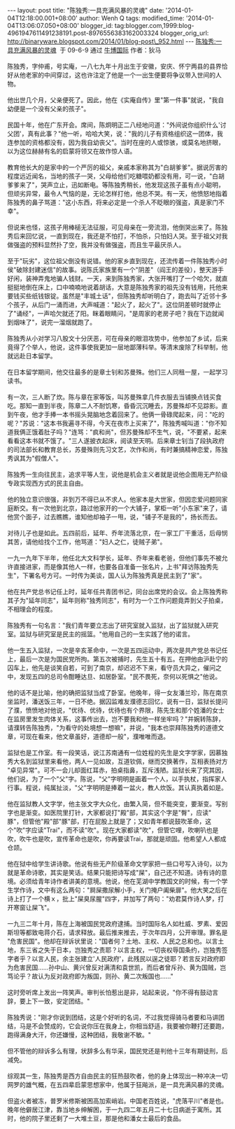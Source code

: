 --- layout: post title: "陈独秀:一具充满风暴的灵魂" date:
'2014-01-04T12:18:00.001+08:00' author: Wenh Q tags: modified\_time:
'2014-01-04T13:06:07.050+08:00' blogger\_id:
tag:blogger.com,1999:blog-4961947611491238191.post-8976556383162003324
blogger\_orig\_url:
http://binaryware.blogspot.com/2014/01/blog-post\_952.html ---
[陈独秀:一具充满风暴的灵魂](http://www.bullogger.com/blogs/dima/archives/299588.aspx)  于
09-6-9 通过 [牛博国际](http://www.bullogger.com/) 作者：狄马\
\
陈独秀，字仲甫，号实庵，一八七九年十月出生于安徽，安庆、怀宁两县的县界恰好从他老家的中间穿过，这也许注定了他是一个一出生便要将争议带入世间的人物。\
\
他出世几个月，父亲便死了。因此，他在《实庵自传》里"第一件事"就说，"我自幼便是一个没有父亲的孩子"。\
\
民国十年，他在广东开会。席间，陈炯明正二八经地问道："外间说你组织什么'讨父团'，真有此事？"他一听，哈哈大笑，说："我的儿子有资格组织这一团体，我连参加的资格都没有，因为我自幼丧父"。当时在座的人或惊骇，或莫名地挤眼，以为这位赫赫有名的启蒙将领又在故作惊人语。\
\
教育他长大的是家中的一个严厉的祖父，亲戚本家称其为"白胡爹爹"。据说厉害的程度远近闻名，当地的孩子一哭，父母给他们吃糖喂奶都没有用，可一说，"白胡爹爹来了"，哭声立止，迅如断电。等陈独秀稍长，他发现这孩子虽有点小聪明，但顽劣异常，最令人气恼的是，无论怎样打他，他总不哭。有一天，他愤怒地指着陈独秀的鼻子骂道："这小东西，将来必定是一个杀人不眨眼的强盗，真是家门不幸"。\
\
但说来也怪，这孩子用棒槌无法征服，可见母亲在一旁流泪，他倒哭出来了。陈独秀后来回忆说，一直到现在，我还是不怕打，不怕杀，只怕妇人哭。至于祖父对我做强盗的预料显然扑了空，我并没有做强盗，而且生平最厌杀人。\
\
至于"玩劣"，这位祖父倒没有说错。他的家乡直到现在，还流传着一件陈独秀小时侯"破除封建迷信"的故事。说陈氏家族里有一个"阴差"（阎王的差役），整天游手好闲，装神弄鬼地骗人钱财。一天，来到陈独秀家，大张开嘴打了一个哈欠，就直挺挺地倒在床上，口中喃喃地说着胡话，大意是陈独秀家的祖先没有钱用，托他来要钱买些纸钱银锭。虽然是"丰城土话"，但陈独秀却听明白了，跑去叫了近邻十多个孩子，从后门一涌而进，大声喊道："起火了，起火了"。这位阴差顿时就停止了"诵经"，一声哈欠就还了阳。眯着眼睛问，"是周家的老房子吧？我在下边就闻到烟味了"，说完一溜烟就跑了。\
\
陈独秀从小对学习八股文十分厌恶，可在母亲的眼泪攻势中，他参加了乡试，后来竟得了个举人，他说，这件事使我更加一层地鄙薄科举。等清末废除了科举制，他就远赴日本留学。\
\
在日本留学期间，他交往最多的是章士钊和苏曼殊。他们三人同租一屋，一起学习读书。\
\
有一次，三人断了炊。陈与章在家等饭，叫苏曼殊拿几件衣服去当铺换点钱买食吃。那知一直到半夜，陈章二人不耐饥寒，昏昏沉沉睡去，苏曼殊却不见踪影。直到午夜，他才手捧一本书摇头晃脑地念着回来了。他俩一骨碌爬起来，问："吃的呢？"苏说："这本书我遍寻不得，今天在夜市上买来了"，陈独秀喊叫道："你不知道我俩正饿着肚子吗？"连骂："疯和尚"，但苏曼殊却不生气，说，"不要紧，起来看看这本书就不饿了。"三人遂披衣起床，阅读至天明。后来章士钊当了段执政府的司法部长和教育总长，苏曼殊则先习文艺，次作和尚，有时兼搞精神恋爱，陈独秀讽其为"假僧人"。\
\
陈独秀一生向往民主，追求平等人生，说他是机会主义者就是说他企图用无产阶级专政实现西方式的民主自由。\
\
他的独立意识很强，非到万不得已从不求人。他家本是大世家，但因恋爱问题同家庭断交。有一次他到北京，路过他家开的一个大铺子，掌柜一听"小东家"来了，请他赏个面子，过去瞧瞧，谁知他却袖子一甩，说，"铺子不是我的"，扬长而去。\
\
对待儿子也是如此。五四前后，延年、乔年流落北京，在一家工厂干重活，后母悯其苦，请他给找个工作，他骂道："妇人之仁，徒贼子弟"。\
\
一九一九年下半年，他任北大文科学长，延年、乔年来看老爸，但他们事先不被允许直接进家，而是像其他人一样，也要各自准备一张名片，上书"拜访陈独秀先生"，下署名号方可。一时传为美谈，国人认为陈独秀真是民主到了"家"。\
\
他在共产党总书记任上时，延年任共青团书记，同台出席党的会议。会上陈独秀称其子为"延年同志"，延年则称"独秀同志"，有时为一个工作问题竟弄到父子拍桌，不相理会的程度。\
\
陈独秀有一句名言："我们青年要立志出了研究室就入监狱，出了监狱就入研究室。监狱与研究室是民主的摇篮。"他用自己的一生实践了他的诺言。\
\
他一生五入监狱，一次是辛亥革命中，一次是五四运动中，两次是共产党总书记任上，最后一次是为国民党所拘。第五次被捕时，先生五十有五。在押他由沪赴宁的囚车上，他先是谈笑自若，可到了南京，却迟迟不下来，看守员大异之，催问之中，发现五四的总司令酣睡达旦、如居卧室。"民不畏死，奈何以死惧之"他说。\
\
他的话不是比喻，他的确把监狱当成了卧室。他晚年，得一女友潘兰珍，陈在南京坐监时，潘送饭三年，一日不绝。据囚监难友濮德志回忆，说有一日，监狱长提问了濮，愤愤地对他说，"优待、优待，优待也有个界限，陈先生和那个姓潘的女士在监房里发生肉体关系，这事传出去，岂不要我和他一样坐牢吗？"并婉转陈辞，请濮转告陈独秀，"为看守的处境想一想嘛"，并说，"我本也崇拜陈独秀的道德文章，可现在看来，他文章虽好，道德却一般"，濮唯唯而退。\
\
监狱也是工作室。有一段笑话，说江苏南通有一位姓程的先生是文字学家，因慕独秀大名到监狱里来看他，两人一见如故，互道钦佩，继而交换著作，互相表扬对方
"卓见异常"。可不一会儿却面红耳赤，拍桌指鼻，互斥浅陋。监狱长来了究其因，他们说，为了一个"父"字。陈说，"父"字明明是画着一个人，以手执杖，指挥家人行事。程说，纯属扯淡，"父"字明明是捧着一盆火，教人炊饭。其认真执着如是。\
\
他在监狱教人文字学，他主张文字大众化，由繁入简，但不能突变，要渐变。写别字也是渐变。如医院里打针，大家都说打"殿"部，其实这个字是"臀"，应读"
豚"，但管他"殿"部"豚"部，打在屁股上就是了；又如青年都说鼓吹革命，这个"吹"字应读"Trai"，而不读"吹"。现在大家都读"吹"，但管它哩，吹喇叭也是吹，吹牛也是吹，宣传革命也是吹，你再要读Trai，那就是顽固。他希望人人都成仓颉。\
\
他在狱中给学生讲诗歌。他说有些无产阶级革命文学家把一些口号写入诗句，以为就是革命诗歌，其实是笑话。结果只能把诗写成"屎"，自己还不知道。诗有诗的意境。必须给青年诗作者讲美的意境。他说，他在芜湖中学教国文的时候，有一个学生学作诗，文中有这么两句："屙屎撒尿解小手，关门掩户阖柴扉"。他大笑之后在诗上打了一个横ｘ，批上"屎臭尿腥"四字，并加写了两句："劝君莫作诗人梦，打开寒窗让屎飞"。\
\
一九三二年十月，陈在上海被国民党政府逮捕。当时国际名人如杜威、罗素、爱因斯坦等都致电蒋介石，请求释放。最后推来推去，于次年四月，公开审理。罪名是
"危害民国"。他却在辩诉状里说："国者何？土地、主权、人民之总和也。以言土地，东三省之失于日本，岂独秀之责耶？以言主权，一切丧权辱国条约，岂独秀签字者乎？以言人民，余主张建立'人民政府'，此残民以逞之徒耶？若言反对政府即为危害民国……孙中山、黄兴曾反对满清和袁世凯，而后者曾斥孙、黄为国贼，岂笃论乎？故认为反对政府即为叛国，则孙、黄二次叛国也……"\
\
这时旁听席上发出一阵笑声。审判长怕惹出是非，站起来说，"你不得有鼓动言辞，要上下一致，安定团结。"\
\
陈独秀说："刚才你说到团结，这是个好听的名词，不过我觉得骑马者要和马讲团结，马是不会赞成的，它会说你压在我身上，你相当舒适，我要被你鞭打还要跑，跑得满身大汗，你还嫌慢，这种团结，我敬谢不敏。"\
\
但不管他的辩诉多么有理，状辞多么有华采，国民党还是判他十三年有期徒刑，后减免。\
\
综观其一生，陈独秀是西方自由民主的狂热鼓吹者，他的身上体现出一种冲决一切网罗的雄气概，在五四辈启蒙思想家中，他属于狂飚派，是一具充满风暴的灵魂。\
\
但盗火者被冻，普罗米修斯被困高加索峭岩。中国老百姓说，"虎落平川"者是也。晚年他僻居江津，靠当地乡绅解困，于一九四二年五月二十七日病逝于寓所。其时，他的院子里还剩了一大堆土豆，那是他和潘女士最后的食品。
